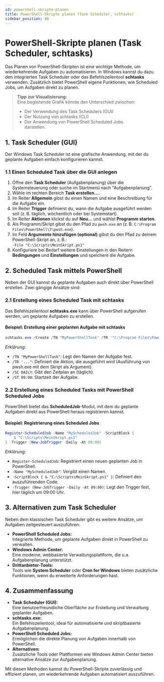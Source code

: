 ```yaml
---
id: powershell-skripte-planen
title: PowerShell-Skripte planen (Task Scheduler, schtasks)
sidebar_position: 80
---
```


# PowerShell-Skripte planen (Task Scheduler, schtasks)

Das Planen von PowerShell-Skripten ist eine wichtige Methode, um wiederkehrende Aufgaben zu automatisieren. In Windows kannst du dazu den integrierten Task Scheduler oder das Befehlszeilentool **schtasks** verwenden. Zusätzlich bietet PowerShell eigene Funktionen, wie Scheduled Jobs, um Aufgaben direkt zu planen.

> **Tipp zur Visualisierung:**  
> Eine begleitende Grafik könnte den Unterschied zwischen:
> - Der Verwendung des Task Schedulers (GUI)  
> - Der Nutzung von schtasks (CLI)  
> - Der Anwendung von PowerShell Scheduled Jobs  
> darstellen.

## 1. Task Scheduler (GUI)

Der Windows Task Scheduler ist eine grafische Anwendung, mit der du geplante Aufgaben einfach konfigurieren kannst.

### 1.1 Einen Scheduled Task über die GUI anlegen

1. Öffne den **Task Scheduler** (Aufgabenplanung) über die Systemsteuerung oder suche im Startmenü nach "Aufgabenplanung".
2. Wähle im rechten Bereich **Task erstellen...**.
3. Im Reiter **Allgemein** gibst du einen Namen und eine Beschreibung für die Aufgabe ein.
4. Im Reiter **Trigger** definierst du, wann die Aufgabe ausgeführt werden soll (z. B. täglich, wöchentlich oder bei Systemstart).
5. Im Reiter **Aktionen** klickst du auf **Neu...** und wählst **Programm starten**.
6. Als Programm/Skript gibst du den Pfad zu `pwsh.exe` an (z. B. `C:\Program Files\PowerShell\7\pwsh.exe`).
7. Im Feld **Argumente hinzufügen (optional)** gibst du den Pfad zu deinem PowerShell-Skript an, z. B.:  
   `-File "C:\Scripts\MeinSkript.ps1"`
8. Konfiguriere bei Bedarf weitere Einstellungen in den Reitern **Bedingungen** und **Einstellungen** und speichere die Aufgabe.

## 2. Scheduled Task mittels PowerShell

Neben der GUI kannst du geplante Aufgaben auch direkt über PowerShell erstellen. Zwei gängige Ansätze sind:

### 2.1 Erstellung eines Scheduled Task mit schtasks

Das Befehlszeilentool **schtasks.exe** kann über PowerShell aufgerufen werden, um geplante Aufgaben zu erstellen.

#### Beispiel: Erstellung einer geplanten Aufgabe mit schtasks

```powershell
schtasks.exe /Create /TN "MyPowerShellTask" /TR '"C:\Program Files\PowerShell\7\pwsh.exe" -File "C:\Scripts\MeinSkript.ps1"' /SC DAILY /ST 09:00
```

_Erklärung:_  
- `/TN "MyPowerShellTask"`: Legt den Namen der Aufgabe fest.  
- `/TR '..."`: Definiert die Aktion, die ausgeführt wird (Ausführung von pwsh.exe mit dem Skript als Argument).  
- `/SC DAILY`: Gibt den Zeitplan an (täglich).  
- `/ST 09:00`: Startzeit der Aufgabe.

### 2.2 Erstellung eines Scheduled Tasks mit PowerShell Scheduled Jobs

PowerShell bietet das **ScheduledJob**-Modul, mit dem du geplante Aufgaben direkt aus PowerShell heraus registrieren kannst.

#### Beispiel: Registrierung eines Scheduled Jobs

```powershell
Register-ScheduledJob -Name "MyScheduledJob" -ScriptBlock {
    & "C:\Scripts\MeinSkript.ps1"
} -Trigger (New-JobTrigger -Daily -At 09:00)
```

_Erklärung:_  
- `Register-ScheduledJob`: Registriert einen neuen geplanten Job in PowerShell.  
- `-Name "MyScheduledJob"`: Vergibt einen Namen.  
- `-ScriptBlock { & "C:\Scripts\MeinSkript.ps1" }`: Definiert den auszuführenden Code.  
- `-Trigger (New-JobTrigger -Daily -At 09:00)`: Legt den Trigger fest, hier täglich um 09:00 Uhr.

## 3. Alternativen zum Task Scheduler

Neben dem klassischen Task Scheduler gibt es weitere Ansätze, um Aufgaben zeitgesteuert auszuführen:

- **PowerShell Scheduled Jobs:**  
  Integrierte Methode, um geplante Aufgaben direkt in PowerShell zu verwalten.
- **Windows Admin Center:**  
  Eine moderne, webbasierte Verwaltungsplattform, die u.a. Aufgabenplanung unterstützt.
- **Drittanbieter-Tools:**  
  Tools wie **System Scheduler** oder **Cron for Windows** bieten zusätzliche Funktionen, wenn du erweiterte Anforderungen hast.

## 4. Zusammenfassung

- **Task Scheduler (GUI):**  
  Eine benutzerfreundliche Oberfläche zur Erstellung und Verwaltung geplanter Aufgaben.
- **schtasks.exe:**  
  Ein Befehlszeilentool, ideal für automatisierte und skriptbasierte Aufgabenplanung.
- **PowerShell Scheduled Jobs:**  
  Ermöglichen die direkte Planung von Aufgaben innerhalb von PowerShell.
- **Alternativen:**  
  Zusätzliche Tools oder Plattformen wie Windows Admin Center bieten alternative Ansätze zur Aufgabenplanung.

Mit diesen Methoden kannst du PowerShell-Skripte zuverlässig und effizient planen, um wiederkehrende Aufgaben automatisiert auszuführen.

